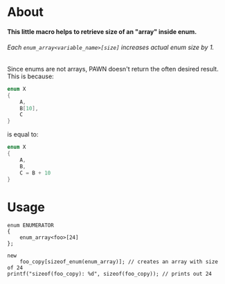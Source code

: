 # About
#### This little macro helps to retrieve size of an "array" inside enum.
###### Each `enum_array<variable_name>[size]` increases actual enum size by 1.

Since enums are not arrays, PAWN doesn't return the often desired result. This is because:
```C
enum X
{
    A,
    B[10],
    C
}
```
is equal to:
```C
enum X
{
    A,
    B,
    C = B + 10
}
```

# Usage
```Pawn
enum ENUMERATOR
{
    enum_array<foo>[24]
};

new 
    foo_copy[sizeof_enum(enum_array)]; // creates an array with size of 24
printf("sizeof(foo_copy): %d", sizeof(foo_copy)); // prints out 24
